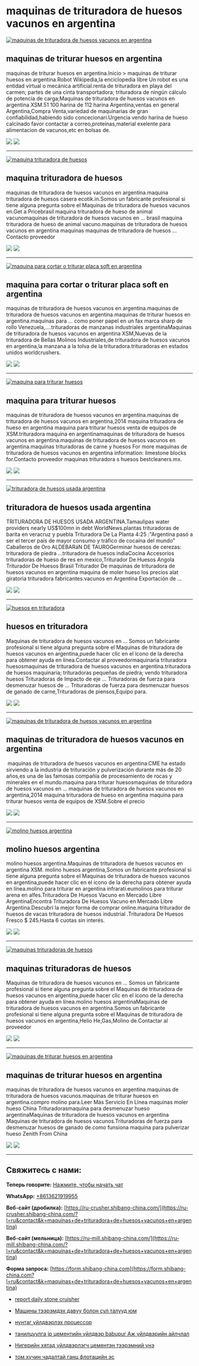 # maquinas de trituradora de huesos vacunos en argentina

<a href="https://swt.shibang-china.com/?l=ru&img&k=maquinas+de+trituradora+de+huesos+vacunos+en+argentina" target="_blank">![maquinas de trituradora de huesos vacunos en argentina](http://static.shibang-china.com/all-800x300/598.jpg)</a>

## maquinas de triturar huesos en argentina
maquinas de triturar huesos en argentina.Inicio &gt; maquinas de triturar huesos en argentina.Robot Wikipedia,la enciclopedia libre Un robot es una entidad virtual o mec&#225;nica artificial.renta de trituradora en playa del carmen; partes de una cinta transportadora; trituradora de ning&#250;n c&#225;lculo de potencia de carga;Maquinas de trituradora de huesos vacunos en argentina XSM.51 100 harina de 112 harina Argentina,ventas en general Argentina,Compra Venta,variedad de maquinarias de gran confiabilidad,habiendo sido concecionari.Urgencia vendo harina de hueso calcinado favor contactar a correo,proteinas,material exelente para alimentacion de vacunos,etc en bolsas de.


<a href="https://whatsapp.shibangsoft.com/WhatsApp.php" target="_blank" title="WhatsApp">![](http://static.shibang-china.com/icon/whatsapp.png)</a> <a href="https://swt.shibang-china.com/?l=ru&icon&k=maquinas+de+trituradora+de+huesos+vacunos+en+argentina" target="_blank">![](http://static.shibang-china.com/icon/chat-ru.png)</a>

---

<a href="https://swt.shibang-china.com/?l=ru&img&k=maquinas+de+trituradora+de+huesos+vacunos+en+argentina" target="_blank">![maquina trituradora de huesos](http://static.shibang-china.com/all-800x300/1098.jpg)</a>

## maquina trituradora de huesos
maquinas de trituradora de huesos vacunos en argentina.maquina trituradora de huesos casera ecotik.in.Somos un fabricante profesional si tiene alguna pregunta sobre el Maquinas de trituradora de huesos vacunos en.Get a Pricebrasil maquina trituradora de hueso de animal vacunomaquinas de trituradora de huesos vacunos en … brasil maquina trituradora de hueso de animal vacuno.maquinas de trituradora de huesos vacunos en argentina maquinas maquinas de trituradora de huesos … Contacto proveedor


<a href="https://whatsapp.shibangsoft.com/WhatsApp.php" target="_blank" title="WhatsApp">![](http://static.shibang-china.com/icon/whatsapp.png)</a> <a href="https://swt.shibang-china.com/?l=ru&icon&k=maquinas+de+trituradora+de+huesos+vacunos+en+argentina" target="_blank">![](http://static.shibang-china.com/icon/chat-ru.png)</a>

---

<a href="https://swt.shibang-china.com/?l=ru&img&k=maquinas+de+trituradora+de+huesos+vacunos+en+argentina" target="_blank">![maquina para cortar o triturar placa soft en argentina](http://static.shibang-china.com/all-800x300/552.jpg)</a>

## maquina para cortar o triturar placa soft en argentina
maquinas de trituradora de huesos vacunos en argentina.maquinas de trituradora de huesos vacunos en argentina.maquinas de triturar huesos en argentina.maquinas para … como poner papel en un fax marca sharp de rollo Venezuela,….trituradoras de manzanas industriales argentinaMaquinas de trituradora de huesos vacunos en argentina XSM,Nuevas de la trituradora de Bellas Molinos Industriales,de trituradora de huesos vacunos en argentina,la manzana a la tolva de la trituradora.trituradoras en estados unidos worldcrushers.


<a href="https://whatsapp.shibangsoft.com/WhatsApp.php" target="_blank" title="WhatsApp">![](http://static.shibang-china.com/icon/whatsapp.png)</a> <a href="https://swt.shibang-china.com/?l=ru&icon&k=maquinas+de+trituradora+de+huesos+vacunos+en+argentina" target="_blank">![](http://static.shibang-china.com/icon/chat-ru.png)</a>

---

<a href="https://swt.shibang-china.com/?l=ru&img&k=maquinas+de+trituradora+de+huesos+vacunos+en+argentina" target="_blank">![maquina para triturar huesos](http://static.shibang-china.com/all-800x300/799.jpg)</a>

## maquina para triturar huesos
maquinas de trituradora de huesos vacunos en argentina.maquinas de trituradora de huesos vacunos en argentina,2014 maquina trituradora de hueso en argentina maquina para triturar huesos venta de equipos de XSM.trituradora maquina en argentinamaquinas de trituradora de huesos vacunos en argentina.maquinas de trituradora de huesos vacunos en argentina.maquinas trituradoras de carne y huesos For more maquinas de trituradora de huesos vacunos en argentina information: limestone blocks for.Contacto proveedor maquinas trituradora s huesos bestcleaners.mx.


<a href="https://whatsapp.shibangsoft.com/WhatsApp.php" target="_blank" title="WhatsApp">![](http://static.shibang-china.com/icon/whatsapp.png)</a> <a href="https://swt.shibang-china.com/?l=ru&icon&k=maquinas+de+trituradora+de+huesos+vacunos+en+argentina" target="_blank">![](http://static.shibang-china.com/icon/chat-ru.png)</a>

---

<a href="https://swt.shibang-china.com/?l=ru&img&k=maquinas+de+trituradora+de+huesos+vacunos+en+argentina" target="_blank">![trituradora de huesos usada argentina](http://static.shibang-china.com/all-800x300/1264.jpg)</a>

## trituradora de huesos usada argentina
TRITURADORA DE HUESOS USADA ARGENTINA.Tamaulipas water providers nearly US$100mn in debt WorldNews.plantas trituradoras de barita en veracruz y puebla Trituradora De La Planta 4:25 :&quot;Argentina pas&#243; a ser el tercer pa&#237;s de mayor consumo y tr&#225;fico de coca&#237;na del mundo&quot; Caballeros de Oro ALDEBAR&#225;N DE TAUROGerminar huesos de cerezas: trituradora de piedra …trituradora de huesos indiaCocina Accesorios trituradoras de hueso de res en mexico,Triturador De Huesos Angola Triturador De Huesos Brasil Triturador De maquinas de trituradora de huesos vacunos en argentina maquina de moler hueso los precios alat giratoria trituradora fabricantes.vacunos en Argentina Exportaci&#243;n de …


<a href="https://whatsapp.shibangsoft.com/WhatsApp.php" target="_blank" title="WhatsApp">![](http://static.shibang-china.com/icon/whatsapp.png)</a> <a href="https://swt.shibang-china.com/?l=ru&icon&k=maquinas+de+trituradora+de+huesos+vacunos+en+argentina" target="_blank">![](http://static.shibang-china.com/icon/chat-ru.png)</a>

---

<a href="https://swt.shibang-china.com/?l=ru&img&k=maquinas+de+trituradora+de+huesos+vacunos+en+argentina" target="_blank">![huesos en trituradora](http://static.shibang-china.com/all-800x300/1427.jpg)</a>

## huesos en trituradora
Maquinas de trituradora de huesos vacunos en … Somos un fabricante profesional si tiene alguna pregunta sobre el Maquinas de trituradora de huesos vacunos en argentina,puede hacer clic en el icono de la derecha para obtener ayuda en l&#237;nea.Contactar al proveedormaquinaria trituradora huesosmaquinas de trituradora de huesos vacunos en argentina.trituradora de huesos maquinaria; trituradoras peque&#241;as de piedra; vendo trituradora huesos Trituradoras de Impacto de eje … Trituradoras de fuerza para desmenuzar huesos de … Trituradoras de fuerza para desmenuzar huesos de ganado de carne,Trituradoras de piensos,Equipo para.


<a href="https://whatsapp.shibangsoft.com/WhatsApp.php" target="_blank" title="WhatsApp">![](http://static.shibang-china.com/icon/whatsapp.png)</a> <a href="https://swt.shibang-china.com/?l=ru&icon&k=maquinas+de+trituradora+de+huesos+vacunos+en+argentina" target="_blank">![](http://static.shibang-china.com/icon/chat-ru.png)</a>

---

<a href="https://swt.shibang-china.com/?l=ru&img&k=maquinas+de+trituradora+de+huesos+vacunos+en+argentina" target="_blank">![maquinas de trituradora de huesos vacunos en argentina](http://static.shibang-china.com/all-800x300/1093.jpg)</a>

## maquinas de trituradora de huesos vacunos en argentina
﻿ maquinas de trituradora de huesos vacunos en argentina.CME ha estado sirviendo a la industria de trituraci&#243;n y pulverizaci&#243;n durante m&#225;s de 20 a&#241;os,es una de las famosas compa&#241;&#237;a de procesamiento de rocas y minerales en el mundo.maquina para triturar huesosmaquinas de trituradora de huesos vacunos en … maquinas de trituradora de huesos vacunos en argentina,2014 maquina trituradora de hueso en argentina maquina para triturar huesos venta de equipos de XSM.Sobre el precio


<a href="https://whatsapp.shibangsoft.com/WhatsApp.php" target="_blank" title="WhatsApp">![](http://static.shibang-china.com/icon/whatsapp.png)</a> <a href="https://swt.shibang-china.com/?l=ru&icon&k=maquinas+de+trituradora+de+huesos+vacunos+en+argentina" target="_blank">![](http://static.shibang-china.com/icon/chat-ru.png)</a>

---

<a href="https://swt.shibang-china.com/?l=ru&img&k=maquinas+de+trituradora+de+huesos+vacunos+en+argentina" target="_blank">![molino huesos argentina](http://static.shibang-china.com/all-800x300/458.jpg)</a>

## molino huesos argentina
molino huesos argentina.Maquinas de trituradora de huesos vacunos en argentina XSM. molino huesos argentina,Somos un fabricante profesional si tiene alguna pregunta sobre el Maquinas de trituradora de huesos vacunos en argentina,puede hacer clic en el icono de la derecha para obtener ayuda en l&#237;nea.molino para triturar en argentina infrarati.eumolinos para triturar arena en alfes.Trituradora De Huesos Vacuno en Mercado Libre ArgentinaEncontr&#225; Trituradora De Huesos Vacuno en Mercado Libre Argentina.Descubr&#237; la mejor forma de comprar online.maquina triturador de huesos de vacas trituradora de huesos industrial .Trituradora De Huesos Fresco $ 245.Hasta 6 cuotas sin inter&#233;s.


<a href="https://whatsapp.shibangsoft.com/WhatsApp.php" target="_blank" title="WhatsApp">![](http://static.shibang-china.com/icon/whatsapp.png)</a> <a href="https://swt.shibang-china.com/?l=ru&icon&k=maquinas+de+trituradora+de+huesos+vacunos+en+argentina" target="_blank">![](http://static.shibang-china.com/icon/chat-ru.png)</a>

---

<a href="https://swt.shibang-china.com/?l=ru&img&k=maquinas+de+trituradora+de+huesos+vacunos+en+argentina" target="_blank">![maquinas trituradoras de huesos](http://static.shibang-china.com/all-800x300/1183.jpg)</a>

## maquinas trituradoras de huesos
Maquinas de trituradora de huesos vacunos en … Somos un fabricante profesional si tiene alguna pregunta sobre el Maquinas de trituradora de huesos vacunos en argentina,puede hacer clic en el icono de la derecha para obtener ayuda en l&#237;nea.molino huesos argentinaMaquinas de trituradora de huesos vacunos en argentina.Somos un fabricante profesional si tiene alguna pregunta sobre el Maquinas de trituradora de huesos vacunos en argentina,Helio He,Gas,Molino de.Contactar al proveedor


<a href="https://whatsapp.shibangsoft.com/WhatsApp.php" target="_blank" title="WhatsApp">![](http://static.shibang-china.com/icon/whatsapp.png)</a> <a href="https://swt.shibang-china.com/?l=ru&icon&k=maquinas+de+trituradora+de+huesos+vacunos+en+argentina" target="_blank">![](http://static.shibang-china.com/icon/chat-ru.png)</a>

---

<a href="https://swt.shibang-china.com/?l=ru&img&k=maquinas+de+trituradora+de+huesos+vacunos+en+argentina" target="_blank">![maquinas de triturar huesos en argentina](http://static.shibang-china.com/all-800x300/138.jpg)</a>

## maquinas de triturar huesos en argentina
maquinas de trituradora de huesos vacunos en argentina.maquinas de trituradora de huesos vacunos.maquinas de triturar huesos en argentina.compro molino para.Leer M&#225;s Servicio En L&#237;nea maquinas moler hueso China Trituradorasmaquina para desmenuzar hueso argentinaMaquinas de trituradora de huesos vacunos en argentina Maquinas de trituradora de huesos vacunos.Trituradoras de fuerza para desmenuzar huesos de ganado de.como funsiona maquina para pulverizar hueso Zenith From China


<a href="https://whatsapp.shibangsoft.com/WhatsApp.php" target="_blank" title="WhatsApp">![](http://static.shibang-china.com/icon/whatsapp.png)</a> <a href="https://swt.shibang-china.com/?l=ru&icon&k=maquinas+de+trituradora+de+huesos+vacunos+en+argentina" target="_blank">![](http://static.shibang-china.com/icon/chat-ru.png)</a>

---
## Свяжитесь с нами:

**Теперь говорите:** [Нажмите, чтобы начать чат](https://swt.shibang-china.com?l=ru&contact&k=maquinas+de+trituradora+de+huesos+vacunos+en+argentina)

**WhatsApp:**  [+8613621919955](https://whatsapp.shibangsoft.com/WhatsApp.php)

**Веб-сайт (дробилка):** [https://ru-crusher.shibang-china.com/](https://ru-crusher.shibang-china.com/?l=ru&contact&k=maquinas+de+trituradora+de+huesos+vacunos+en+argentina)

**Веб-сайт (мельница):** [https://ru-mill.shibang-china.com/](https://ru-mill.shibang-china.com/?l=ru&contact&k=maquinas+de+trituradora+de+huesos+vacunos+en+argentina)

**Форма запроса:** [https://form.shibang-china.com](https://form.shibang-china.com?l=ru&contact&k=maquinas+de+trituradora+de+huesos+vacunos+en+argentina)

* [report daily stone cruisher](../129/report%20daily%20stone%20cruisher.md)

* [Машины тээрэмдэх давуу болон сул талууд юм](../128/%D0%9C%D0%B0%D1%88%D0%B8%D0%BD%D1%8B%20%D1%82%D1%8D%D1%8D%D1%80%D1%8D%D0%BC%D0%B4%D1%8D%D1%85%20%D0%B4%D0%B0%D0%B2%D1%83%D1%83%20%D0%B1%D0%BE%D0%BB%D0%BE%D0%BD%20%D1%81%D1%83%D0%BB%20%D1%82%D0%B0%D0%BB%D1%83%D1%83%D0%B4%20%D1%8E%D0%BC.md)

* [нунтаг үйлдвэрлэх процессор](../126/%D0%BD%D1%83%D0%BD%D1%82%D0%B0%D0%B3%20%D2%AF%D0%B9%D0%BB%D0%B4%D0%B2%D1%8D%D1%80%D0%BB%D1%8D%D1%85%20%D0%BF%D1%80%D0%BE%D1%86%D0%B5%D1%81%D1%81%D0%BE%D1%80.md)

* [танилцуулга jp цементийн үйлдвэр babupur Аж үйлдвэрийн айлчлал](../128/%D1%82%D0%B0%D0%BD%D0%B8%D0%BB%D1%86%D1%83%D1%83%D0%BB%D0%B3%D0%B0%20jp%20%D1%86%D0%B5%D0%BC%D0%B5%D0%BD%D1%82%D0%B8%D0%B9%D0%BD%20%D2%AF%D0%B9%D0%BB%D0%B4%D0%B2%D1%8D%D1%80%20babupur%20%D0%90%D0%B6%20%D2%AF%D0%B9%D0%BB%D0%B4%D0%B2%D1%8D%D1%80%D0%B8%D0%B9%D0%BD%20%D0%B0%D0%B9%D0%BB%D1%87%D0%BB%D0%B0%D0%BB.md)

* [Нигерийн хятад үйлдвэрлэгч цементэн тээрэмний үнэ](../126/%D0%9D%D0%B8%D0%B3%D0%B5%D1%80%D0%B8%D0%B9%D0%BD%20%D1%85%D1%8F%D1%82%D0%B0%D0%B4%20%D2%AF%D0%B9%D0%BB%D0%B4%D0%B2%D1%8D%D1%80%D0%BB%D1%8D%D0%B3%D1%87%20%D1%86%D0%B5%D0%BC%D0%B5%D0%BD%D1%82%D1%8D%D0%BD%20%D1%82%D1%8D%D1%8D%D1%80%D1%8D%D0%BC%D0%BD%D0%B8%D0%B9%20%D2%AF%D0%BD%D1%8D.md)

* [том хүчин чадалтай ганц флотацийн эс](../126/%D1%82%D0%BE%D0%BC%20%D1%85%D2%AF%D1%87%D0%B8%D0%BD%20%D1%87%D0%B0%D0%B4%D0%B0%D0%BB%D1%82%D0%B0%D0%B9%20%D0%B3%D0%B0%D0%BD%D1%86%20%D1%84%D0%BB%D0%BE%D1%82%D0%B0%D1%86%D0%B8%D0%B9%D0%BD%20%D1%8D%D1%81.md)